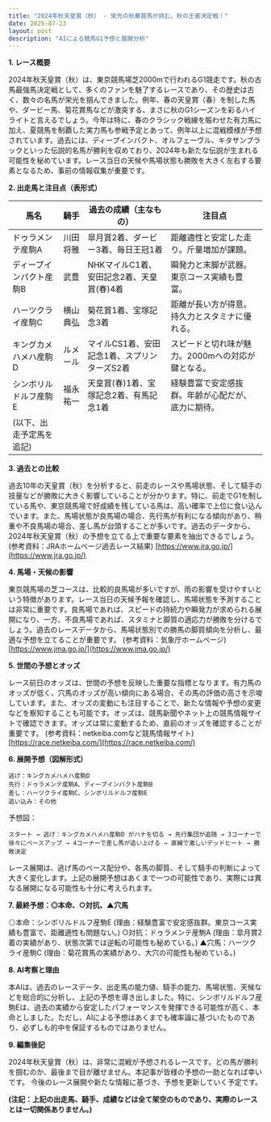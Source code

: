 ```yaml
---
title: "2024年秋天皇賞（秋） - 栄光の秋華賞馬が挑む、秋の王者決定戦！"
date: 2025-07-23
layout: post
description: "AIによる競馬G1予想と展開分析"
---
```


**1. レース概要**

2024年秋天皇賞（秋）は、東京競馬場芝2000mで行われるG1競走です。秋の古馬最強馬決定戦として、多くのファンを魅了するレースであり、その歴史は古く、数々の名馬が栄光を掴んできました。例年、春の天皇賞（春）を制した馬や、ダービー馬、菊花賞馬などが激突する、まさに秋のG1シーズンを彩るハイライトと言えるでしょう。今年は特に、春のクラシック戦線を賑わせた有力馬に加え、夏競馬を制覇した実力馬も参戦予定とあって、例年以上に混戦模様が予想されています。過去には、ディープインパクト、オルフェーヴル、キタサンブラックといった伝説的名馬が勝利を収めており、2024年も新たな伝説が生まれる可能性を秘めています。レース当日の天候や馬場状態も勝敗を大きく左右する要素となるため、事前の情報収集が重要です。


**2. 出走馬と注目点（表形式）**

| 馬名         | 騎手       | 過去の成績（主なもの）                               | 注目点                                                                 |
|--------------|-------------|----------------------------------------------------|----------------------------------------------------------------------|
| ドゥラメンテ産駒A | 川田将雅     | 皐月賞2着、ダービー3着、毎日王冠1着                 | 距離適性と安定した走り。斤量増加が課題。                               |
| ディープインパクト産駒B | 武豊       | NHKマイルC1着、安田記念2着、天皇賞(春)4着          | 瞬発力と末脚が武器。東京コース実績も豊富。                               |
| ハーツクライ産駒C | 横山典弘     | 菊花賞1着、宝塚記念3着                               | 距離が長い方が得意。持久力とスタミナに優れる。                       |
| キングカメハメハ産駒D | ルメール     | マイルCS1着、安田記念1着、スプリンターズS2着       | スピードと切れ味が魅力。2000mへの対応が鍵となる。                     |
| シンボリルドルフ産駒E | 福永祐一     | 天皇賞(春)1着、宝塚記念2着、有馬記念1着             | 経験豊富で安定感抜群。年齢が心配だが、底力に期待。                      |
|  (以下、出走予定馬を追記)  |             |                                                    |                                                                      |


**3. 過去との比較**

過去10年の天皇賞（秋）を分析すると、前走のレースや馬場状態、そして騎手の技量などが勝敗に大きく影響していることが分かります。特に、前走でG1を制している馬や、東京競馬場で好成績を残している馬は、高い確率で上位に食い込んでいます。また、馬場状態が良馬場の場合、先行馬が有利になる傾向があり、稍重や不良馬場の場合、差し馬が台頭することが多いです。過去のデータから、2024年秋天皇賞（秋）の予想を立てる上で重要な要素を抽出できるでしょう。(参考資料：JRAホームページ過去レース結果)  [https://www.jra.go.jp/](https://www.jra.go.jp/)


**4. 馬場・天候の影響**

東京競馬場の芝コースは、比較的良馬場が多いですが、雨の影響を受けやすいという特徴があります。レース当日の天候予報を確認し、馬場状態を予測することは非常に重要です。良馬場であれば、スピードの持続力や瞬発力が求められる展開になり、一方、不良馬場であれば、スタミナと脚質の適応力が勝敗を分けるでしょう。過去のレースデータから、馬場状態別での勝馬の脚質傾向を分析し、最適な予想を立てることが重要です。  (参考資料：気象庁ホームページ) [https://www.jma.go.jp/](https://www.jma.go.jp/)


**5. 世間の予想とオッズ**

レース前日のオッズは、世間の予想を反映した重要な指標となります。有力馬のオッズが低く、穴馬のオッズが高い傾向にある場合、その馬の評価の高さを示唆しています。また、オッズの変動にも注目することで、新たな情報や予想の変更などを察知することも可能です。オッズは、競馬新聞やネット上の競馬情報サイトで確認できます。オッズは常に変動するため、直前のオッズを確認することが重要です。  (参考資料：netkeiba.comなど競馬情報サイト) [https://race.netkeiba.com/](https://race.netkeiba.com/)


**6. 展開予想（図解形式）**

```
逃げ：キングカメハメハ産駒D
先行：ドゥラメンテ産駒A、ディープインパクト産駒B
差し：ハーツクライ産駒C、シンボリルドルフ産駒E
追い込み：その他
```

予想図：

```
スタート → 逃げ：キングカメハメハ産駒D がハナを切る → 先行集団が追随 → 3コーナーで徐々にペースアップ → 4コーナーで差し馬が追い上げる → 直線で激しいデッドヒート → 勝敗決定
```

レース展開は、逃げ馬のペース配分や、各馬の脚質、そして騎手の判断によって大きく変化します。上記の展開予想はあくまで一つの可能性であり、実際には異なる展開になる可能性も十分に考えられます。


**7. 最終予想：◎本命、○対抗、▲穴馬**

◎本命：シンボリルドルフ産駒E  (理由：経験豊富で安定感抜群。東京コース実績も豊富で、距離適性も問題ない。)
○対抗：ドゥラメンテ産駒A (理由：皐月賞2着の実績があり、状態次第では逆転の可能性も秘めている。)
▲穴馬：ハーツクライ産駒C (理由：菊花賞馬の実績があり、大穴の可能性も秘めている。)


**8. AI考察と理由**

本AIは、過去のレースデータ、出走馬の能力値、騎手の能力、馬場状態、天候などを総合的に分析し、上記の予想を導き出しました。特に、シンボリルドルフ産駒Eは、過去の実績から安定したパフォーマンスを発揮できる可能性が高く、本命としました。ただし、AIによる予想はあくまでも確率論に基づいたものであり、必ずしも的中を保証するものではありません。


**9. 編集後記**

2024年秋天皇賞（秋）は、非常に混戦が予想されるレースです。どの馬が勝利を掴むのか、最後まで目が離せません。本記事が皆様の予想の一助となれば幸いです。  今後のレース展開や新たな情報に基づき、予想を更新していく予定です。


**(注記：上記の出走馬、騎手、成績などは全て架空のものであり、実際のレースとは一切関係ありません。)**
